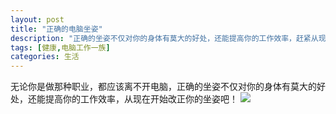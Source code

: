 ```yaml
---
layout: post
title: "正确的电脑坐姿"
description: "正确的坐姿不仅对你的身体有莫大的好处，还能提高你的工作效率，赶紧从现在开始学习吧！"
tags: [健康,电脑工作一族]
categories: 生活
---
```


无论你是做那种职业，都应该离不开电脑，正确的坐姿不仅对你的身体有莫大的好处，还能提高你的工作效率，从现在开始改正你的坐姿吧！
![](/blog/images/posts_imgs/201603150101.png)
